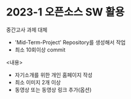 # 2023-1 오픈소스 SW 활용
중간고사 과제 대체
<Github>
- 'Mid-Term-Project' Repository를 생성해서 작업
- 최소 10회이상 commit

<내용>
- 자기소개를 위한 개인 홈페이지 작성
- 최소 이미지 2개 이상
- 동영상 또는 동영상 링크 추가(옵션)